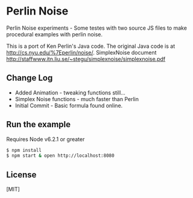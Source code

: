 # Perlin Noise

  Perlin Noise experiments - Some testes with two source JS files to make procedural examples with perlin noise.

  This is a port of Ken Perlin's Java code. The
  original Java code is at http://cs.nyu.edu/%7Eperlin/noise/.
  SimplexNoise document http://staffwww.itn.liu.se/~stegu/simplexnoise/simplexnoise.pdf

## Change Log
  * Added Animation - tweaking functions still...
  * Simplex Noise functions - much faster than Perlin
  * Initial Commit - Basic formula found online.

## Run the example
  Requires Node v6.2.1 or greater

```bash
$ npm install
$ npm start & open http://localhost:8080
```

## License

[MIT]
